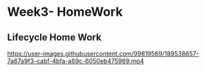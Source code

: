# Week3- HomeWork

## Lifecycle Home Work
https://user-images.githubusercontent.com/99819569/189538657-7a67a9f3-cabf-4bfa-a69c-6050eb475969.mp4
